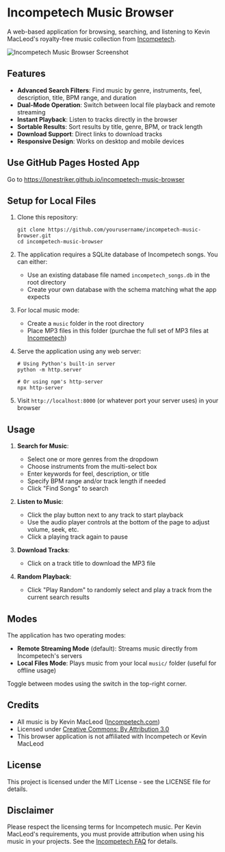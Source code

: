 # Incompetech Music Browser

A web-based application for browsing, searching, and listening to Kevin MacLeod's royalty-free music collection from [Incompetech](https://incompetech.com/).

![Incompetech Music Browser Screenshot](screenshot.png)

## Features

- **Advanced Search Filters**: Find music by genre, instruments, feel, description, title, BPM range, and duration
- **Dual-Mode Operation**: Switch between local file playback and remote streaming
- **Instant Playback**: Listen to tracks directly in the browser
- **Sortable Results**: Sort results by title, genre, BPM, or track length
- **Download Support**: Direct links to download tracks
- **Responsive Design**: Works on desktop and mobile devices

## Use GitHub Pages Hosted App

Go to https://lonestriker.github.io/incompetech-music-browser

## Setup for Local Files

1. Clone this repository:
   ```
   git clone https://github.com/yourusername/incompetech-music-browser.git
   cd incompetech-music-browser
   ```

2. The application requires a SQLite database of Incompetech songs. You can either:
   - Use an existing database file named `incompetech_songs.db` in the root directory
   - Create your own database with the schema matching what the app expects

3. For local music mode:
   - Create a `music` folder in the root directory
   - Place MP3 files in this folder (purchae the full set of MP3 files at [Incompetech](https://incompetech.com/music/royalty-free/Downloads/allthemusic.html))

4. Serve the application using any web server:
   ```
   # Using Python's built-in server
   python -m http.server
   
   # Or using npm's http-server
   npx http-server
   ```

5. Visit `http://localhost:8000` (or whatever port your server uses) in your browser

## Usage

1. **Search for Music**:
   - Select one or more genres from the dropdown
   - Choose instruments from the multi-select box
   - Enter keywords for feel, description, or title
   - Specify BPM range and/or track length if needed
   - Click "Find Songs" to search

2. **Listen to Music**:
   - Click the play button next to any track to start playback
   - Use the audio player controls at the bottom of the page to adjust volume, seek, etc.
   - Click a playing track again to pause

3. **Download Tracks**:
   - Click on a track title to download the MP3 file

4. **Random Playback**:
   - Click "Play Random" to randomly select and play a track from the current search results

## Modes

The application has two operating modes:

- **Remote Streaming Mode** (default): Streams music directly from Incompetech's servers
- **Local Files Mode**: Plays music from your local `music/` folder (useful for offline usage)

Toggle between modes using the switch in the top-right corner.

## Credits

- All music is by Kevin MacLeod ([Incompetech.com](https://incompetech.com/))
- Licensed under [Creative Commons: By Attribution 3.0](http://creativecommons.org/licenses/by/3.0/)
- This browser application is not affiliated with Incompetech or Kevin MacLeod

## License

This project is licensed under the MIT License - see the LICENSE file for details.

## Disclaimer

Please respect the licensing terms for Incompetech music. Per Kevin MacLeod's requirements, you must provide attribution when using his music in your projects. See the [Incompetech FAQ](https://incompetech.com/music/royalty-free/faq.html) for details.

